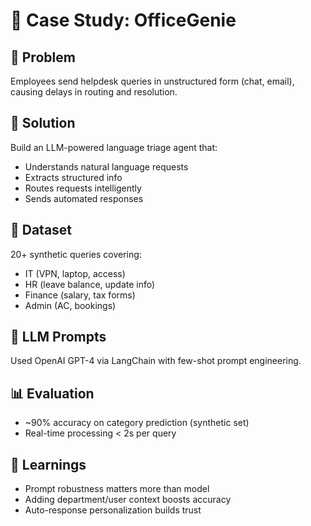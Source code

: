# 📖 Case Study: OfficeGenie

## 🎯 Problem

Employees send helpdesk queries in unstructured form (chat, email), causing delays in routing and resolution.

## 🧠 Solution

Build an LLM-powered language triage agent that:

- Understands natural language requests
- Extracts structured info
- Routes requests intelligently
- Sends automated responses

## 🧪 Dataset

20+ synthetic queries covering:
- IT (VPN, laptop, access)
- HR (leave balance, update info)
- Finance (salary, tax forms)
- Admin (AC, bookings)

## 🧠 LLM Prompts

Used OpenAI GPT-4 via LangChain with few-shot prompt engineering.

## 📊 Evaluation

- ~90% accuracy on category prediction (synthetic set)
- Real-time processing < 2s per query

## 📍 Learnings

- Prompt robustness matters more than model
- Adding department/user context boosts accuracy
- Auto-response personalization builds trust

